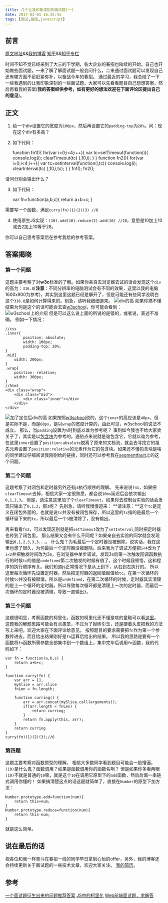 ```yaml
---
title: 几个让我印象深刻的面试题(一)
date: 2017-03-01 16:35:41
tags: [面试,基础,javascript]
---
```


## 前言

[原文地址](https://jayzangwill.github.io/blog/2017/03/01/%E5%87%A0%E4%B8%AA%E8%AE%A9%E6%88%91%E5%8D%B0%E8%B1%A1%E6%B7%B1%E5%88%BB%E7%9A%84%E9%9D%A2%E8%AF%95%E9%A2%98-%E4%B8%80/)&&[我的博客](https://jayzangwill.github.io/blog/)
[知乎](https://zhuanlan.zhihu.com/p/25514220)&&[知乎专栏](https://zhuanlan.zhihu.com/jayzangwill)

时间不知不觉已经来到了大三的下学期，各大企业的春招也陆续的开始，自己也开始做些面试题，一来了解了解面试题一般会问什么，二来通过面试题可以发现自己还有哪方面不足赶紧弥补，以备战今年的春招。
通过最近的学习，我总结了一下一些我遇到的让我印象深刻的一些面试题，大家可以先看看题目自己想想答案，然后再看我的答案(**我的答案经供参考，如有更好的想法欢迎在下面评论区提出自己的意见**)。

<!-- more-->

## 正文

1.  给一个div设置它的宽度为`100px`，然后再设置它的`padding-top`为`20%`。问：现在这个div有多高？
2.  如下代码：


	function fn1(){
		for(var i=0;i<4;i++){
			var tc=setTimeout(function(i){
				console.log(i);
				clearTimeout(tc)
			},10,i);
		}
	}
	function fn2(){
		for(var i=0;i<4;i++){
			var tc=setInterval(function(i,tc){
				console.log(i);
				clearInterval(tc)
			},10,i,tc);
		}
	}
	fn1();
	fn2();

请问分别会输出什么？

3.  如下代码：


	var fn=function(a,b,c){
		return a+b+c;
	}

需要写一个函数，满足`curry(fn)(1)(2)(3) //6`

4.  使用原生JS实现：`(10).add(10).reduce(2).add(10) //28`，意思是10加上10减去2加上10等于28。

你可以自己思考答案后在参考我给的参考答案。

## 答案揭晓

### 第一个问题

这题主要考察了对**w3c**标准的了解。如果你亲自去浏览器去试的话会发现这个`div`的高为：`316.8`(**注意**：不同分辨率的电脑测试会有不同的效果，这里以我的电脑1600x900为参考)，其实到这里这题已经是解开了，但是可能还有些同学没明白这个`316.8`是如何计算得来的。别急，请听我细细道来。
![div的高](/blog/img/face/padding-top.png)
如果你搞不懂结果为何是这个的话可能会去查[w3school](http://www.w3school.com.cn/cssref/pr_padding.asp)，你可能会看到：
![w3school上的介绍](/blog/img/face/w3c.png)
但是可以这么说上面的所说的是错的，或者说，表述不准确。
例如一下情况：

	//css
	.inner{
			position: absolute;
			width: 100px;
			padding-top: 20%;
	}
	.mid{
		width: 200px;
	}
	.wrap{
		position: relative;
		width: 300px;
	}
	//html
	<div class="wrap">
		<div class="mid">
			<div class="inner"></div>
		</div>
	</div>
	
![加了定位后div的高](/blog/img/face/absolute-padding.png)
如果按照[w3school](http://www.w3school.com.cn/cssref/pr_padding.asp)说的，这个`inner`的高应该是`40px`，但是实际不是，而是`60px`，是以`wrap`的宽度计算的，由此可见，w3school的说法不成立。
那么，当`padding`设置为`%`时到底以谁为参考呢？
事到如今我也不给大家卖关子了，其实是以[包含块](http://www.ayqy.net/doc/css2-1/visudet.html#containing-block-details)为参考的。通俗点来说就是谁包含它，它就以谁为参考，在这里`inner`设置了`position:absolute`脱离了原来的文档流，就会去寻找它的祖先元素设置了`position:relative`的元素作为它的包含块。如果还不懂包含块是啥的同学建议仔细阅读我刚刚给的链接，同时还可以参考我在[segmentfault](https://segmentfault.com/q/1010000008362925)上的这个问题。

### 第二个问题

这题考察了对闭包和定时器另外还有js执行顺序的理解。
先来说说`fn1`，如果把`clearTimeout`去掉，相信大家一定很熟悉，都会说`10ms`延迟后会依次输出`0,1,2,3`。
但是，请注意这里加了个`clearTimeout`，如果你去控制台实验的话会发现只输出了`0,1,2`，那`3`呢？
先别急，请听我慢慢道来：
**请注意：**这个`tc`是定义在闭包外面的，也就是说`tc`并没有被闭包保存，所以这里的`tc`指的是最后一个循环留下来的`tc`，所以最后一个`3`被清除了，没有输出。

再来看看`fn2`，可以发现区别就是把`setTimeout`改为了`setInterval`,同时把定时器也传到了闭包里。
那么结果又会有什么不同呢？如果亲自去实验的同学就会发现输出`0,1,2,3,3,3...`。
什么鬼？为毛最后一个定时器没被删除。说实话，我在这里也想了很久，为何最后一个定时器没被删除。后来我为了调试方便把`i<4`改为了`i<2`并把触发时间改为3s，在浏览器中单步调试，发现3s后第一次触发回调函数执行的时候`tc`的值是`undefined`第二次触发的时候有值了。这个时候我顿悟，这和程序的执行顺序有关。我们知道js正常情况下是从上到下，从右到左执行的。
所以这里每次循环先设置定时器，然后把定时器的返回值赋值给`tc`。在第一次循环的时候`tc`并没有被赋值，所以是`undefined`，在第二次循环的时候，定时器其实清理的是上一个循环的定时器。所以导致每次循环都是清理上一次的定时器，而最后一次循环的定时器没被清理，导致一直输出`3`。

### 第三个问题

这题很明显，考察函数的柯里化，函数的柯里化还不懂是啥的童鞋可以看[这里](http://www.zhangxinxu.com/wordpress/2013/02/js-currying/)。
这题我的解题思路可能会有点愚笨，不过为了抛砖引玉，还是硬着头皮把我的方法写上来吧，欢迎大家在下面评论给意见。
按照题目的要求需要把`fn`作为第一个参数传进去，而且给出结果刚好是`fn`运算后给出的结果。
所以我的思路是要有一个函数将`fn`函数所需参数全部集中到一个数组上，集中完毕后调用`fn`函数，我的代码如下：

	var fn = function(a,b,c) {
		return a+b+c;
	}
			
	function curry(fn) {
		var arr = [],
		mySlice = arr.slice
		fnLen = fn.length;
			
		function curring() {
			arr = arr.concat(mySlice.call(arguments));
			if(arr.length < fnLen) {
				return curring;
			}
			return fn.apply(this, arr);
		}
		return curring
	}
	curry(fn)(1)(2)(3);//6

### 第四题

这题主要考察对函数原型的理解。
相信大多数同学看到题目可能会一脸懵逼。`(10)`是什么鬼？函数调用？如果是函数调用你的函数名咧？
但是如果你多看两眼`(10)`不就是普通的`10`嘛，就是这个`10`在调用它原型下的`add`函数，然后后面一串链式调用你懂的！
如果搞清楚这点的话这题就简单了，直接在`Number`的原型下加方法：

	Number.prototype.add=function(num){
		return this+num;
	}
	Number.prototype.reduce=function(num){
		return this-num;
	}

就是这么简单。

## 说在最后的话

祝各位和我一样奋斗在春招一线的同学早日拿到心怡的offer，另外，我的博客还会持续更新关于面试题的一些技术文章，欢迎大家关注。
[我的简历](http://www.jayzangwill.cn/resume.html)。

## 参考

[一个面试题衍生出来的问题推荐答案](https://segmentfault.com/q/1010000008362925)
[JS中的柯里化](http://www.zhangxinxu.com/wordpress/2013/02/js-currying/)
[Web前端面试题，求解答](https://www.zhihu.com/question/54822257)
